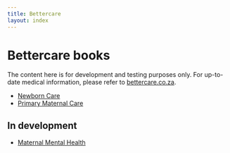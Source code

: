 ```yaml
---
title: Bettercare
layout: index
---
```


# Bettercare books

The content here is for development and testing purposes only. For up-to-date medical information, please refer to [bettercare.co.za](http://bettercare.co.za).

* [Newborn Care](nc/nc-0-3-contents.html)
* [Primary Maternal Care](pmc/pmc-0-3-contents.html)

## In development

* [Maternal Mental Health](mmh/mmh-0-3-contents.html)
